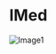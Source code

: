 # IMed

![Image1](https://user-images.githubusercontent.com/44059892/108196539-e385fa80-7121-11eb-91cd-b57534ebdc0d.png)
